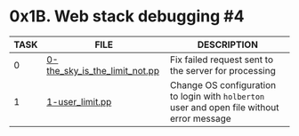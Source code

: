 # 0x1B. Web stack debugging #4

|TASK|FILE|DESCRIPTION|
|----|----|-----------|
|0|[0-the_sky_is_the_limit_not.pp](https://github.com/adeniyitobi055/alx-system_engineering-devops/blob/master/0x1B-web_stack_debugging_4/0-the_sky_is_the_limit_not.pp)|Fix failed request sent to the server for processing|
|1|[1-user_limit.pp](https://github.com/adeniyitobi055/alx-system_engineering-devops/blob/master/0x1B-web_stack_debugging_4/1-user_limit.pp)|Change OS configuration to login with `holberton` user and open file without error message|
